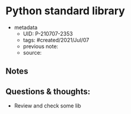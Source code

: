 ---
---

# Python standard library

- metadata
	- UID: P-210707-2353
	- tags: #created/2021/Jul/07
	- previous note: 
	- source: 

## Notes

## Questions & thoughts:
- Review and check some lib
